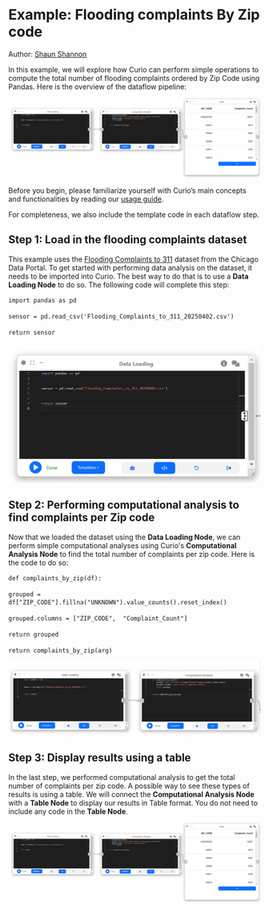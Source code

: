 ﻿# Example: Flooding complaints By Zip code

Author: [Shaun Shannon](https://github.com/shaun-shannon)

In this example, we will explore how Curio can perform simple operations to compute the total number of flooding complaints ordered by Zip Code using Pandas. Here is the overview of the dataflow pipeline:

<img src="./images/5-1.png" title="" alt="Example 5-1" data-align="center">

Before you begin, please familiarize yourself with Curio’s main concepts and functionalities by reading our [usage guide](https://github.com/urban-toolkit/curio/blob/main/docs/USAGE.md).

For completeness, we also include the template code in each dataflow step.

## Step 1: Load in the flooding complaints dataset

This example uses the [Flooding Complaints to 311](https://data.cityofchicago.org/Service-Requests/Flooding-Complaints-to-311/qrmr-m89j) dataset from the Chicago Data Portal. To get started with performing data analysis on the dataset, it needs to be imported into Curio. The best way to do that is to use a **Data Loading Node** to do so. The following code will complete this step:

```
import pandas as pd

sensor = pd.read_csv('Flooding_Complaints_to_311_20250402.csv')

return sensor
```

<img src="./images/5-2.png" title="" alt="Example 5-2" data-align="center">

## Step 2: Performing computational analysis to find complaints per Zip code

Now that we loaded the dataset using the **Data Loading Node**, we can perform simple computational analyses using Curio's **Computational Analysis Node** to find the total number of complaints per zip code. Here is the code to do so:

```
def complaints_by_zip(df):

grouped = df["ZIP_CODE"].fillna("UNKNOWN").value_counts().reset_index()

grouped.columns = ["ZIP_CODE",  "Complaint_Count"]

return grouped

return complaints_by_zip(arg)
```

<img src="./images/5-3.png" title="" alt="Example 5-3" data-align="center">

## Step 3: Display results using a table
In the last step, we performed computational analysis to get the total number of complaints per zip code. A possible way to see these types of results is using a table. We will connect the **Computational Analysis Node** with a **Table Node** to display our results in Table format. You do not need to include any code in the **Table Node**.

<img src="./images/5-4.png" title="" alt="Example 5-4" data-align="center">
